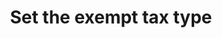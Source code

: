 ---
title: "Set the exempt tax type"
name: "sourcemeta_apifact_partner"
key: "param_tax_type_exempt"
description: "Pastel Partner tax type to be used for line items marked as exempt"
user_friendly_description: "Set the exampt tax type (code) that should be used on orders marked as tax exempt."
default: ""
values: []
tags: [sourcemeta,apifact,partner,sage-50cloud-pastel-partner,sage-50cloud-pastel-xpress]
type: "meta"
process: "orders"
headless: true
---